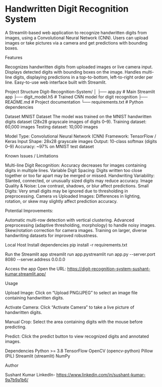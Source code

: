 # Handwritten Digit Recognition System

A Streamlit-based web application to recognize handwritten digits from images, using a Convolutional Neural Network (CNN). Users can upload images or take pictures via a camera and get predictions with bounding boxes.

Features

Recognizes handwritten digits from uploaded images or live camera input.
Displays detected digits with bounding boxes on the image.
Handles multi-line digits, displaying predictions in a top-to-bottom, left-to-right order per line.
Easy-to-use web interface built with Streamlit.

Project Structure
Digit-Recognition-System/
│
├── app.py                 # Main Streamlit app
├── digit_model.h5         # Trained CNN model for digit recognition
├── README.md              # Project documentation
└── requirements.txt       # Python dependencies

Dataset
MNIST Dataset
The model was trained on the MNIST handwritten digits dataset (28x28 grayscale images of digits 0–9).
Training dataset: 60,000 images
Testing dataset: 10,000 images

Model
Type: Convolutional Neural Network (CNN)
Framework: TensorFlow / Keras
Input Shape: 28x28 grayscale images
Output: 10-class softmax (digits 0–9)
Accuracy: ~97% on MNIST test dataset

Known Issues / Limitations

Multi-line Digit Recognition: Accuracy decreases for images containing digits in multiple lines.
Variable Digit Spacing: Digits written too close together or too far apart may be merged or missed.
Handwriting Variability: Slanted, connected, or unusually sized digits may reduce accuracy.
Image Quality & Noise: Low contrast, shadows, or blur affect predictions.
Small Digits: Very small digits may be ignored due to thresholding in preprocessing.
Camera vs Uploaded Images: Differences in lighting, rotation, or skew may slightly affect prediction accuracy.

Potential Improvements:

Automatic multi-row detection with vertical clustering.
Advanced preprocessing (adaptive thresholding, morphology) to handle noisy images.
Skew/rotation correction for camera images.
Training on larger, diverse handwriting datasets for improved robustness.

Local Host
Install dependencies
pip install -r requirements.txt

Run the Streamlit app
streamlit run app.pystreamlit run app.py --server.port 8080 --server.address 0.0.0.0

Access the app
Open the URL: https://digit-recognition-system-sushant-kumar.streamlit.app/

Usage

Upload Image: Click on “Upload PNG/JPEG” to select an image file containing handwritten digits.

Activate Camera: Click “Activate Camera” to take a live picture of handwritten digits.

Manual Crop: Select the area containing digits with the mouse before predicting.

Predict: Click the predict button to view recognized digits and annotated images.


Dependencies
Python >= 3.8
TensorFlow
OpenCV (opencv-python)
Pillow (PIL)
Streamlit (streamlit)
NumPy



Author

Sushant Kumar
LinkedIn- https://www.linkedin.com/in/sushant-kumar-9a7b9a1b6/
